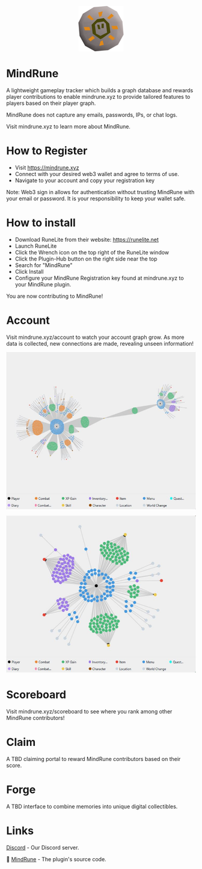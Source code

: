 <p align="center">
  <img src="mind-rune.webp" alt="MindRune">
</p>

# MindRune

A lightweight gameplay tracker which builds a graph database and rewards player contributions to enable mindrune.xyz to provide tailored features to players based on their player graph.

MindRune does not capture any emails, passwords, IPs, or chat logs.

Visit mindrune.xyz to learn more about MindRune.

# How to Register

- Visit https://mindrune.xyz
- Connect with your desired web3 wallet and agree to terms of use.
- Navigate to your account and copy your registration key

Note: Web3 sign in allows for authentication without trusting MindRune with your email or password. It is your responsibility to keep your wallet safe.

# How to install

- Download RuneLite from their website: https://runelite.net
- Launch RuneLite
- Click the Wrench icon on the top right of the RuneLite window
- Click the Plugin-Hub button on the right side near the top
- Search for "MindRune"
- Click Install
- Configure your MindRune Registration key found at mindrune.xyz to your MindRune plugin.

You are now contributing to MindRune!

# Account

Visit mindrune.xyz/account to watch your account graph grow. As more data is collected, new connections are made, revealing unseen information!

![Graph1](Capture.JPG)

![Graph2](Capture2.JPG)

# Scoreboard

Visit mindrune.xyz/scoreboard to see where you rank among other MindRune contributors!

# Claim

A TBD claiming portal to reward MindRune contributors based on their score.

# Forge

A TBD interface to combine memories into unique digital collectibles.

# Links

[Discord](https://discord.gg/74S5vRkNP7) - Our Discord server.

🔌 [MindRune](https://github.com/MineRune/mindrune-plugin) - The plugin's source code.
